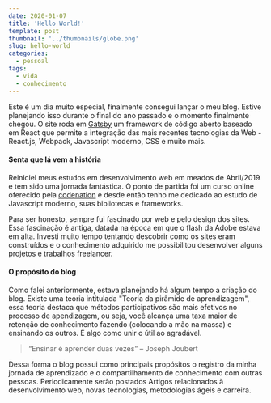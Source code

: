 ```yaml
---
date: 2020-01-07
title: 'Hello World!'
template: post
thumbnail: '../thumbnails/globe.png'
slug: hello-world
categories:
  - pessoal
tags:
  - vida
  - conhecimento
---
```


Este é um dia muito especial, finalmente consegui lançar o meu blog. Estive planejando isso durante o final do ano passado e o momento finalmente chegou. O site roda em <a href="https://www.gatsbyjs.org/" target="_blank">Gatsby</a> um framework de código aberto baseado em React que permite a integração das mais recentes tecnologias da Web - React.js, Webpack, Javascript moderno, CSS e muito mais.

#### Senta que lá vem a história

Reiniciei meus estudos em desenvolvimento web em meados de Abril/2019 e tem sido uma jornada fantástica. O
ponto de partida foi um curso online oferecido pela <a href="https://www.codenation.dev/" target="_blank">codenation</a> e desde então tenho me dedicado ao estudo de Javascript moderno, suas bibliotecas e frameworks.

Para ser honesto, sempre fui fascinado por web e pelo design dos sites. Essa fascinação é antiga, datada na época em que o flash da Adobe estava em alta. Investi muito tempo tentando descobrir como os sites eram construídos e o conhecimento adquirido me possibilitou desenvolver alguns projetos e trabalhos freelancer.

#### O propósito do blog

Como falei anteriormente, estava planejando há algum tempo a criação do blog. Existe uma teoria intitulada "Teoria da pirâmide de aprendizagem", essa teoria destaca que métodos participativos são mais efetivos no processo de apendizagem, ou seja, você alcança uma taxa maior de retenção de conhecimento fazendo (colocando a mão na massa) e ensinando os outros. É algo como unir o útil ao agradável.

> “Ensinar é aprender duas vezes” – Joseph Joubert

Dessa forma o blog possui como principais propósitos o registro da minha jornada de aprendizado e o compartilhamento de conhecimento com outras pessoas. Periodicamente serão postados Artigos relacionados à desenvolvimento web, novas tecnologias, metodologias ágeis e carreira.
